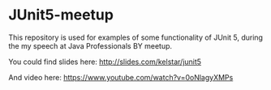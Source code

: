 # JUnit5-meetup

This repository is used for examples of some functionality of JUnit 5, during the my speech at Java Professionals BY meetup.

You could find slides here: http://slides.com/kelstar/junit5

And video here: https://www.youtube.com/watch?v=0oNlagyXMPs
